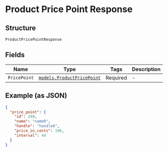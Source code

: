 
# Product Price Point Response

## Structure

`ProductPricePointResponse`

## Fields

| Name | Type | Tags | Description |
|  --- | --- | --- | --- |
| `PricePoint` | [`models.ProductPricePoint`](../../doc/models/product-price-point.md) | Required | - |

## Example (as JSON)

```json
{
  "price_point": {
    "id": 248,
    "name": "name0",
    "handle": "handle6",
    "price_in_cents": 196,
    "interval": 44
  }
}
```

